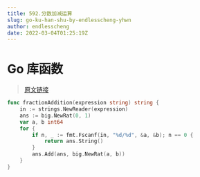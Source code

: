 ```yaml
---
title: 592.分数加减运算
slug: go-ku-han-shu-by-endlesscheng-yhwn
author: endlesscheng
date: 2022-03-04T01:25:19Z
---
```

# Go 库函数
 
> [原文链接](https://leetcode.cn/problems/fraction-addition-and-subtraction/solution/go-ku-han-shu-by-endlesscheng-yhwn)
```go
func fractionAddition(expression string) string {
    in := strings.NewReader(expression)
    ans := big.NewRat(0, 1)
    var a, b int64
    for {
        if n, _ := fmt.Fscanf(in, "%d/%d", &a, &b); n == 0 {
            return ans.String()
        }
        ans.Add(ans, big.NewRat(a, b))
    }
}
```
